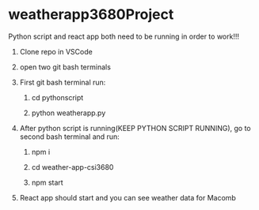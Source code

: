 # weatherapp3680Project

Python script and react app both need to be running in order to work!!!

1. Clone repo in VSCode



2. open two git bash terminals

3. First git bash terminal run:
   1. cd pythonscript
      
   2. python weatherapp.py

4. After python script is running(KEEP PYTHON SCRIPT RUNNING), go to second bash terminal and
   run:

   1. npm i
      
   2. cd weather-app-csi3680

   3. npm start

6. React app should start and you can see weather data for Macomb

